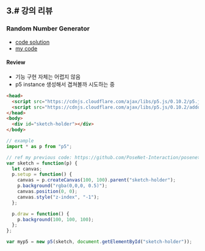 ## 3.# 강의 리뷰

### Random Number Generator

- [code solution](https://codesandbox.io/s/day-ten-solution-fnylk)
- [my code](https://codesandbox.io/s/empty-blueprint-g22zg)

#### Review
- 기능 구현 자체는 어렵지 않음
- p5 instance 생성해서 겹쳐볼까 시도하는 중

```html
<head>
  <script src="https://cdnjs.cloudflare.com/ajax/libs/p5.js/0.10.2/p5.js"></script>
  <script src="https://cdnjs.cloudflare.com/ajax/libs/p5.js/0.10.2/addons/p5.sound.min.js"></script>
</head>
<body>
  <div id="sketch-holder"></div>
</body>
```

```js
// example
import * as p from "p5";

// ref my previous code: https://github.com/PoseNet-Interaction/posenet-demos/blob/master/sketch1.js#L21
var sketch = function(p) {
  let canvas;
  p.setup = function() {
    canvas = p.createCanvas(100, 100).parent("sketch-holder");
    p.background("rgba(0,0,0, 0.5)");
    canvas.position(0, 0);
    canvas.style("z-index", "-1");
  };

  p.draw = function() {
    p.background(100, 100, 100);
  };
};

var myp5 = new p5(sketch, document.getElementById("sketch-holder"));

```
